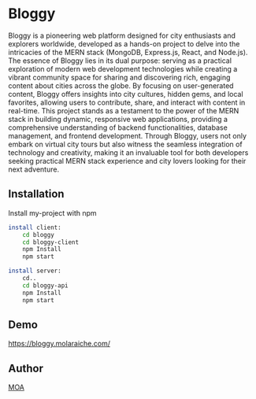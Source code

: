 
# Bloggy

Bloggy is a pioneering web platform designed for city enthusiasts and explorers worldwide, developed as a hands-on project to delve into the intricacies of the MERN stack (MongoDB, Express.js, React, and Node.js). The essence of Bloggy lies in its dual purpose: serving as a practical exploration of modern web development technologies while creating a vibrant community space for sharing and discovering rich, engaging content about cities across the globe. By focusing on user-generated content, Bloggy offers insights into city cultures, hidden gems, and local favorites, allowing users to contribute, share, and interact with content in real-time. This project stands as a testament to the power of the MERN stack in building dynamic, responsive web applications, providing a comprehensive understanding of backend functionalities, database management, and frontend development. Through Bloggy, users not only embark on virtual city tours but also witness the seamless integration of technology and creativity, making it an invaluable tool for both developers seeking practical MERN stack experience and city lovers looking for their next adventure.




## Installation

Install my-project with npm

```bash
install client:
    cd bloggy
    cd bloggy-client
    npm Install
    npm start

install server:
    cd..
    cd bloggy-api
    npm Install
    npm start

```
    


## Demo

https://bloggy.molaraiche.com/


## Author

[MOA](https://www.molaraiche.com)
